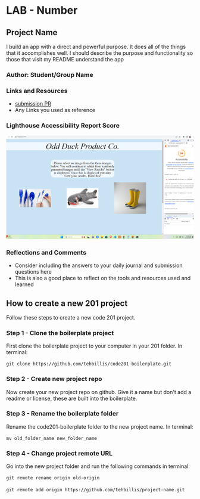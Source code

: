# LAB - Number

## Project Name

I build an app with a direct and powerful purpose. It does all of the things that it accomplishes well. I should describe the purpose and functionality so those that visit my README understand the app

### Author: Student/Group Name

### Links and Resources

* [submission PR](http://xyz.com)
* Any Links you used as reference

### Lighthouse Accessibility Report Score

![Lighthouse Score](https://github.com/T-Ingram/odd-duck/blob/main/img/odd-duck%20lab%2011%20lighthouse%20report.png)

### Reflections and Comments

* Consider including the answers to your daily journal and submission questions here
* This is also a good place to reflect on the tools and resources used and learned

## How to create a new 201 project

Follow these steps to create a new code 201 project.

### Step 1 - Clone the boilerplate project

First clone the boilerplate project to your computer in your 201 folder. In terminal:

```
git clone https://github.com/tehbillis/code201-boilerplate.git
```

### Step 2 - Create new project repo

Now create your new project repo on github. Give it a name but don't add a readme or license, these are built into the boilerplate.

### Step 3 - Rename the boilerplate folder

Rename the code201-boilerplate folder to the new project name. In terminal:

```
mv old_folder_name new_folder_name
```

### Step 4 - Change project remote URL

Go into the new project folder and run the following commands in terminal:

```
git remote rename origin old-origin

git remote add origin https://github.com/tehbillis/project-name.git
```
